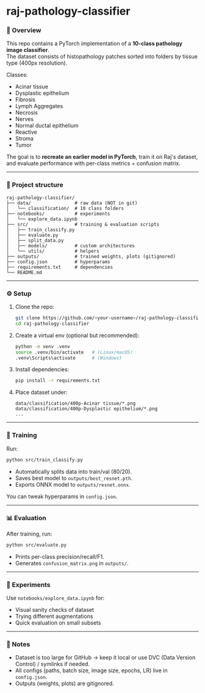 # raj-pathology-classifier

### 🧬 Overview

This repo contains a PyTorch implementation of a **10-class pathology image classifier**.  
The dataset consists of histopathology patches sorted into folders by tissue type (400px resolution).

Classes:

* Acinar tissue
* Dysplastic epithelium
* Fibrosis
* Lymph Aggregates
* Necrosis
* Nerves
* Normal ductal epithelium
* Reactive
* Stroma
* Tumor

The goal is to **recreate an earlier model in PyTorch**, train it on Raj's dataset, and evaluate performance with per-class metrics + confusion matrix.

---

### 📂 Project structure

```
raj-pathology-classifier/
├── data/                # raw data (NOT in git)
│   └── classification/  # 10 class folders
├── notebooks/           # experiments
│   └── explore_data.ipynb
├── src/                 # training & evaluation scripts
│   ├── train_classify.py
│   ├── evaluate.py
│   ├── split_data.py
│   ├── models/          # custom architectures
│   └── utils/           # helpers
├── outputs/             # trained weights, plots (gitignored)
├── config.json          # hyperparams
├── requirements.txt     # dependencies
└── README.md
```

---

### ⚙️ Setup

1. Clone the repo:

   ```bash
   git clone https://github.com/<your-username>/raj-pathology-classifier.git
   cd raj-pathology-classifier
   ```

2. Create a virtual env (optional but recommended):

   ```bash
   python -m venv .venv
   source .venv/bin/activate   # (Linux/macOS)
   .venv\Scripts\activate      # (Windows)
   ```

3. Install dependencies:

   ```bash
   pip install -r requirements.txt
   ```

4. Place dataset under:

   ```
   data/classification/400p-Acinar tissue/*.png
   data/classification/400p-Dysplastic epithelium/*.png
   ...
   ```

---

### 🚀 Training

Run:

```bash
python src/train_classify.py
```

* Automatically splits data into train/val (80/20).
* Saves best model to `outputs/best_resnet.pth`.
* Exports ONNX model to `outputs/resnet.onnx`.

You can tweak hyperparams in `config.json`.

---

### 📊 Evaluation

After training, run:

```bash
python src/evaluate.py
```

* Prints per-class precision/recall/F1.
* Generates `confusion_matrix.png` in `outputs/`.

---

### 🧪 Experiments

Use `notebooks/explore_data.ipynb` for:

* Visual sanity checks of dataset
* Trying different augmentations
* Quick evaluation on small subsets

---

### 📌 Notes

* Dataset is too large for GitHub → keep it local or use DVC (Data Version Control) / symlinks if needed.
* All configs (paths, batch size, image size, epochs, LR) live in `config.json`.
* Outputs (weights, plots) are gitignored.

<br>
